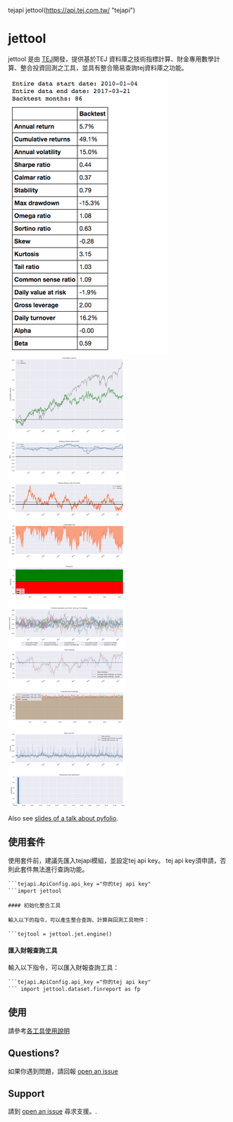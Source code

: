 tejapi jettool(https://api.tej.com.tw/ "tejapi")

# jettool


jettool 是由 [TEJ](https://www.tej.com.tw/)開發，提供基於TEJ 資料庫之技術指標計算、財金專用數學計算、整合投資回測之工具，並具有整合簡易查詢tej資料庫之功能。



![simple tear 0](https://github.com/quantopian/pyfolio/raw/master/docs/simple_tear_0.png "Example tear sheet created from a Zipline algo")
![simple tear 1](https://github.com/quantopian/pyfolio/raw/master/docs/simple_tear_1.png "Example tear sheet created from a Zipline algo")

Also see [slides of a talk about
pyfolio](https://nbviewer.jupyter.org/format/slides/github/quantopian/pyfolio/blob/master/pyfolio/examples/pyfolio_talk_slides.ipynb#/).

## 使用套件

使用套件前，建議先匯入tejapi模組，並設定tej api key。
tej api key須申請，否則此套件無法進行查詢功能。

```import tejapi
```tejapi.ApiConfig.api_key ="你的tej api key"
```import jettool

#### 初始化整合工具

輸入以下的指令，可以產生整合查詢、計算與回測工具物件：

```tejtool = jettool.jet.engine()
```

#### 匯入財報查詢工具

輸入以下指令，可以匯入財報查詢工具：

```import tejapi
```tejapi.ApiConfig.api_key ="你的tej api key"
``` import jettool.dataset.finreport as fp
```

## 使用

請參考[各工具使用說明](https://github.com/beaneball33/jettool/tree/master/docs) 


## Questions?

如果你遇到問題，請回報 [open an issue](https://github.com/beaneball33/jettool/issues)



## Support

請到 [open an issue](https://github.com/beaneball33/jettool/issues) 尋求支援。.
